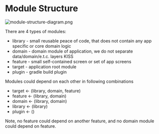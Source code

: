 # Module Structure

![module-structure-diagram.png](assets/module-structure-diagram.png)


There are 4 types of modules:

- library - small reusable peace of code, that does not contain any app specific or core domain
  logic
- domain - domain module of application, we do not separate data/domain/e.t.c. layers KISS
- feature - small self-contained screen or set of app screens
- target - application root module
- plugin - gradle build plugin

Modules could depend on each other in following combinations
- target <- (library, domain, feature)
- feature <- (library, domain)
- domain <- (library, domain)
- library <- (library)
- plugin <- ()

Note, no feature could depend on another feature, and no domain module could depend on feature.
